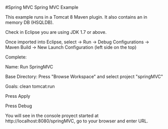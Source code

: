 #Spring MVC
Spring MVC Example

This example runs in a Tomcat 8 Maven plugin. It also contains an in memory DB (HSQLDB).

Check in Eclipse you are using JDK 1.7 or above.

Once imported into Eclipse, select -> Run -> Debug Configurations -> Maven Build -> New Launch Configuration (left side on the top)

Complete:
  
  Name: Run SpringMVC
 
  Base Directory: Press "Browse Workspace" and select project "springMVC"
 
  Goals: clean tomcat:run

Press Apply

Press Debug


You will see in the console proyect started at http://localhost:8080/springMVC, go to your browser and enter URL.

  
  
